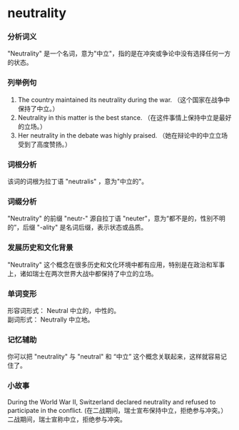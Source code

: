 # neutrality

### 分析词义

  

"Neutrality" 是一个名词，意为"中立"，指的是在冲突或争论中没有选择任何一方的状态。

  

### 列举例句

  

1.  The country maintained its neutrality during the war. （这个国家在战争中保持了中立。）
2.  Neutrality in this matter is the best stance. （在这件事情上保持中立是最好的立场。）
3.  Her neutrality in the debate was highly praised. （她在辩论中的中立立场受到了高度赞扬。）

  

### 词根分析

  

该词的词根为拉丁语 "neutralis" ，意为"中立的"。

  

### 词缀分析

  

"Neutrality" 的前缀 "neutr-" 源自拉丁语 "neuter"，意为“都不是的，性别不明的”，后缀 "-ality" 是名词后缀，表示状态或品质。

  

### 发展历史和文化背景

  

"Neutrality" 这个概念在很多历史和文化环境中都有应用，特别是在政治和军事上，诸如瑞士在两次世界大战中都保持了中立的立场。

  

### 单词变形

  

形容词形式： Neutral 中立的，中性的。  
副词形式： Neutrally 中立地。

  

### 记忆辅助

  

你可以把 "neutrality" 与 "neutral" 和 “中立” 这个概念关联起来，这样就容易记住了。

  

### 小故事

  

During the World War II, Switzerland declared neutrality and refused to participate in the conflict. (在二战期间，瑞士宣布保持中立，拒绝参与冲突。）  
二战期间，瑞士宣称中立，拒绝参与冲突。
